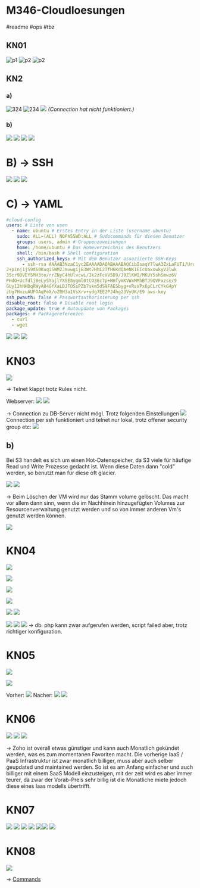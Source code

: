 # M346-Cloudloesungen
#readme #ops #tbz

## KN01
![p1](./KN01/Screenshot%202023-05-16%20102703.png)
![p2](./KN01/Screenshot%202023-05-16%20102746.png)
![p2](./KN01/Screenshot%202023-05-16%20102848.png)

## KN2

### a)
![324](./KN02/Screenshot%202023-05-23%20084738.png)
![234](./KN02/Screenshot%202023-05-23%20084823.png)
![](./KN02/Screenshot%202023-05-23%20084847.png)
*(Connection hat nicht funktioniert.)*

### b)
![](./KN02/Screenshot%202023-05-23%20092032.png)
![](./KN02/Screenshot%202023-05-23%20092012.png)
![](./KN02/Screenshot%202023-05-23%20091954.png)
![](./KN02/Screenshot%202023-05-23%20091934.png)

# B) -> SSH
![](./KN02/Pasted%20image%2020230523094146.png)
![](./KN02/Pasted%20image%2020230523094441.png)
![](./KN02/Pasted%20image%2020230523094535.png)

# C) -> YAML
```yaml
#cloud-config
users: # Liste von usen
  - name: ubuntu # Erstes Entry in der Liste (username ubuntu)
    sudo: ALL=(ALL) NOPASSWD:ALL # Sudocommands für diesen Benutzer
    groups: users, admin # Gruppenzuweisungen
    home: /home/ubuntu # Das Homeverzeichnis des Benutzers
    shell: /bin/bash # Shell configuration
    ssh_authorized_keys: # Mit dem Benutzer assoziierte SSH-Keys
      - ssh-rsa AAAAB3NzaC1yc2EAAAADAQABAAABAQCibIsaqY7lwA3ZxLaFUT1/UroxYK35ptCX
2+pinj1jS9d60KuqiSWM2JmvwgijB3Wt7HhL2TfH6KdQAeNK1EIcUaxowkyVJlwk
35cr9DVEY5MH3te/rrZNyC4hUlvcwL/Ik2zFcVV5D9/J9ZlKWI/MKUY5shSmwz6V
PHdO+Ucfdlj8eLySYajlYXSE8ygml0tCO36c7p+WHfymKVWxMMhBTJ9QVFxzse/9
GUy12hNHDqRWyA84GfXaLDJTOSsPZb7skm5dS9FAESbyg+vRsVPx6pCLrCYkG4pY
zUg7HnzuAUFOAqPeX/oZRH3a1VsXrv+ydg7EE2PJ4hg23VyUK/E9 aws-key       
ssh_pwauth: false # Passwortauthorisierung per ssh
disable_root: false # Disable root login
package_update: true # Autoupdate von Packages
packages: # Packagereferenzen
  - curl 
  - wget
```
![](./KN02/Pasted%20image%2020230523103614.png)
![](./KN02/Pasted%20image%2020230523103821.png)
![](./KN02/Pasted%20image%2020230523103854.png)

# KN03
![](./KN03/Pasted%20image%2020230523113737.png)

-> Telnet klappt trotz Rules nicht.

Webserver:
![](./KN03/Pasted%20image%2020230530084453.png)
![](./KN03/Pasted%20image%2020230530084514.png)

-> Connection zu DB-Server nicht mögl. Trotz folgenden Einstellungen ![](Pasted%20image%2020230530102511.png)
Connection per ssh funktioniert und telnet nur lokal, trotz offener security group etc:
![](./KN03/Pasted%20image%2020230530102557.png)

## b)
Bei S3 handelt es sich um einen Hot-Datenspeicher, da S3 viele für häufige Read und Write Prozesse gedacht ist. Wenn diese Daten dann "cold" werden, so benutzt man für diese oft glacier.

![](./KN03/Pasted%20image%2020230530104115.png)
![](./KN03/Pasted%20image%2020230530104958.png)

-> Beim Löschen der VM wird nur das Stamm volume gelöscht. Das macht vor allem dann sinn, wenn die im Nachhinein hinzugefügten Volumes zur Resourcenverwaltung genutzt werden und so von immer anderen Vm's genutzt werden können.

![](./KN03/Pasted%20image%2020230530105100.png)

# KN04

![](./KN04/Pasted%20image%2020230613081241.png)

![](./KN04/Pasted%20image%2020230613081434.png)

![](./KN04/Pasted%20image%2020230613081730.png)

![](./KN04/Pasted%20image%2020230613082109.png)

![](./KN04/Pasted%20image%2020230704101630.png)
![](./KN04/Pasted%20image%2020230704101653.png)

![](./KN04/Pasted%20image%2020230613100428.png)
![](./KN04/Pasted%20image%2020230613100507.png)
![](./KN04/Pasted%20image%2020230613102437.png)
-> db. php kann zwar aufgerufen werden, script failed aber, trotz richtiger konfiguration.

# KN05

![](./KN04/Pasted%20image%2020230613110758.png)

![](./KN05/Pasted%20image%2020230620084140.png)


Vorher: ![](./KN05/Pasted%20image%2020230620084726.png)
Nacher: ![](Pasted%20image%2020230620085202.png)
![](./KN05/Pasted%20image%2020230620104858.png)

# KN06

![](./KN06/Pasted%20image%2020230627083124.png)
![](./KN06/Pasted%20image%2020230627083925.png)
![](./KN06/Pasted%20image%2020230627084054.png)

-> Zoho ist overall etwas günstiger und kann auch Monatlich gekündet werden, was es zum momentanen Favoriten macht. Die vorherige IaaS / PaaS Infrastruktur ist zwar monatlich billiger, muss aber auch selber geupdated und maintained werden. So ist es am Anfang einfacher und auch billiger mit einem SaaS Modell einzusteigen, mit der zeit wird es aber immer teurer, da zwar der Vorab-Preis sehr billig ist die Monatliche miete jedoch diese eines Iaas modells übertrifft.

# KN07
![](./KN07/Pasted%20image%2020230627091609.png)
![](./KN07/Pasted%20image%2020230627091836.png)
![](./KN07/Pasted%20image%2020230627091903.png)
![](./KN07/Pasted%20image%2020230627092123.png)
![](./KN07/Pasted%20image%2020230627095118.png)![](./KN07/Pasted%20image%2020230627095202.png)
![](./KN07/Pasted%20image%2020230627095240.png)

# KN08

![](./KN08/Pasted%20image%2020230627103609.png)

-> [Commands](./KN08/COMMANDS)